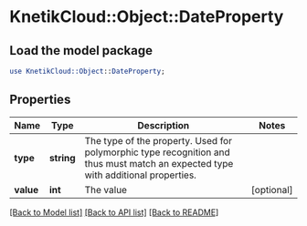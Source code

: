 # KnetikCloud::Object::DateProperty

## Load the model package
```perl
use KnetikCloud::Object::DateProperty;
```

## Properties
Name | Type | Description | Notes
------------ | ------------- | ------------- | -------------
**type** | **string** | The type of the property. Used for polymorphic type recognition and thus must match an expected type with additional properties. | 
**value** | **int** | The value | [optional] 

[[Back to Model list]](../README.md#documentation-for-models) [[Back to API list]](../README.md#documentation-for-api-endpoints) [[Back to README]](../README.md)


